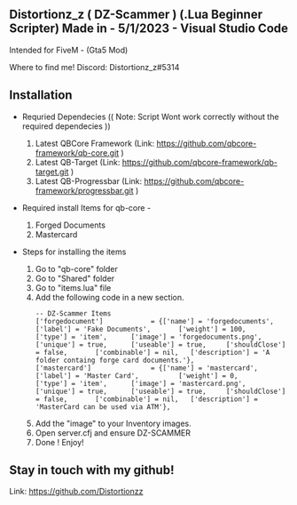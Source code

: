 ## Distortionz_z ( DZ-Scammer ) (.Lua Beginner Scripter) Made in - 5/1/2023 - Visual Studio Code ##

Intended for FiveM - (Gta5 Mod)


Where to find me!
Discord: Distortionz_z#5314

## Installation ##

- Requried Dependecies (( Note: Script Wont work correctly without the required dependecies ))
    1. Latest QBCore Framework (Link: https://github.com/qbcore-framework/qb-core.git )
    2. Latest QB-Target (Link: https://github.com/qbcore-framework/qb-target.git )
    3. Latest QB-Progressbar (Link: https://github.com/qbcore-framework/progressbar.git ) 

- Required install Items for qb-core -
    1. Forged Documents
    2. Mastercard

- Steps for installing the items
    1. Go to "qb-core" folder
    2. Go to "Shared" folder
    3. Go to "items.lua" file
    4. Add the following code in a new section.
        ```
        -- DZ-Scammer Items
    	['forgedocument'] 			 = {['name'] = 'forgedocuments', 				['label'] = 'Fake Documents', 		['weight'] = 100, 		['type'] = 'item', 		['image'] = 'forgedocuments.png', 		['unique'] = true, 		['useable'] = true, 	['shouldClose'] = false,	   ['combinable'] = nil,   ['description'] = 'A folder containg forge card documents.'},
        ['mastercard'] 				 = {['name'] = 'mastercard', 				    ['label'] = 'Master Card', 			['weight'] = 0, 		['type'] = 'item', 		['image'] = 'mastercard.png', 			['unique'] = true, 		['useable'] = true, 	['shouldClose'] = false,       ['combinable'] = nil,   ['description'] = 'MasterCard can be used via ATM'},
        ```
    5. Add the "image" to your Inventory images.
    6. Open server.cfj and ensure DZ-SCAMMER
    7. Done ! Enjoy!


## Stay in touch with my github! ##
Link: https://github.com/Distortionzz        
